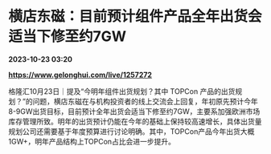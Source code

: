 # 横店东磁：目前预计组件产品全年出货会适当下修至约7GW

**2023-10-23 03:20**

**https://www.gelonghui.com/live/1257272**

格隆汇10月23日｜提及“今明年组件出货规划？其中 TOPCon 产品的出货规划？”的问题，横店东磁在与机构投资者的线上交流会上回复，年初原先预计今年8-9GW出货目标，目前预计全年出货会适当下修至约7GW，主要系加强欧洲市场库存管理所致。明年的出货预计仍能在今年的基础上保持较高速增长，具体出货量规划公司还需要基于年度预算进行讨论明确。其中，TOPCon产品今年出货大概1GW+，明年产品结构上TOPCon占比会进一步提升。